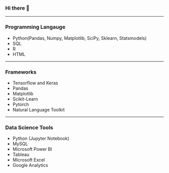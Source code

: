 ### Hi there 👋



***
### Programming Langauge
* Python(Pandas, Numpy, Matplotlib, SciPy, Sklearn, Statsmodels)
* SQL
* R
* HTML
***
### Frameworks
* Tensorflow and Keras
* Pandas
* Matplotlib
* Scikit-Learn
* Pytorch
* Natural Language Toolkit
***
### Data Science Tools
* Python (Jupyter Notebook)
* MySQL
* Microsoft Power BI
* Tableau
* Microsoft Excel
* Google Analytics
<!--
**solomonadekunle63/solomonadekunle63** is a ✨ _special_ ✨ repository because its `README.md` (this file) appears on your GitHub profile.

Here are some ideas to get you started:

- 🔭 I’m currently working on ...
- 🌱 I’m currently learning ...
- 👯 I’m looking to collaborate on ...
- 🤔 I’m looking for help with ...
- 💬 Ask me about ...
- 📫 How to reach me: ...
- 😄 Pronouns: ...
- ⚡ Fun fact: ...
-->
